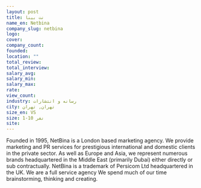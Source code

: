 ```yaml
---
layout: post
title: نت بینا
name_en: Netbina
company_slug: netbina
logo: 
cover: 
company_count:
founded:
location: ""
total_review: 
total_interview: 
salary_avg: 
salary_min: 
salary_max: 
rate: 
view_count: 
industry: رسانه و انتشارات
city: تهران, تهران
size_en: VS
size: 1-10 نفر
site: 
---
```


Founded in 1995, NetBina is a London based marketing agency. We provide marketing and PR services for prestigious international and domestic clients in the private sector. As well as Europe and Asia, we represent numerous brands headquartered in the Middle East (primarily Dubai) either directly or sub contractually.  NetBina is a trademark of Persicom Ltd headquartered in the UK. We are a full service agency We spend much of our time brainstorming, thinking and creating.
